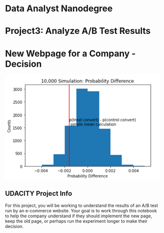 # **Data Analyst Nanodegree** #




# **Project3: Analyze A/B Test Results** #




# **New Webpage for a Company - Decision** #

![](./media/image_proj3.png)




## **UDACITY Project Info** ##

For this project, you will be working to understand the results of an A/B test run by an e-commerce website. Your goal is to work through this notebook to help the company understand if they should implement the new page, keep the old page, or perhaps run the experiment longer to make their decision.



